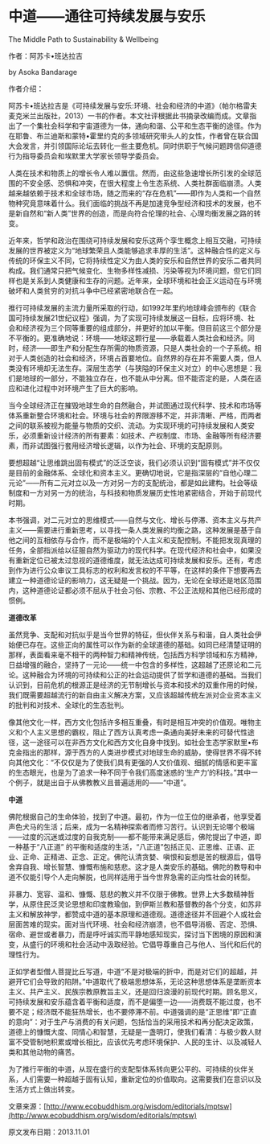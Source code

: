 # 中道——通往可持续发展与安乐

The Middle Path to Sustainability & Wellbeing

作者：阿苏卡•班达拉吉

by Asoka Bandarage

作者介绍：

阿苏卡•班达拉吉是《可持续发展与安乐:环境、社会和经济的中道》（帕尔格雷夫麦克米兰出版社，2013）一书的作者。本文社评根据此书摘录改编而成。文章指出了一个集社会科学和宇宙道德为一体，通向和谐、公平和生态平衡的途径。作为在耶鲁、布兰迪斯和蒙特•霍里约克的多领域研究带头人的女性，作者曾在联合国大会发言，并引领国际论坛去转化一些主要危机。同时供职于气候问题跨信仰道德行为指导委员会和埃默里大学家长领导学委员会。

人类在技术和物质上的增长令人难以置信。然而，由这些急速增长所引发的全球范围的不安全感、恐惧和冲突，在很大程度上令生态系统、人类社群面临崩溃。人类越来越依赖于技术和全球市场，随之而来的“存在危机”——即作为人类和一个自然物种究竟意味着什么。我们面临的挑战不再是加速竞争型经济和技术的发展，也不是新自然和“新人类”世界的创造，而是向符合伦理的社会、心理均衡发展之路的转变。

近年来，哲学和政治在围绕可持续发展和安乐这两个孪生概念上相互交融，可持续发展的世界被定义为“地球繁荣且人类能够追求丰厚的生活”。这种融合性的定义与传统的环保主义不同，它将持续性定义为由人类的安乐和自然世界的安乐二者共同构成。我们通常只把气候变化、生物多样性减损、污染等视为环境问题，但它们同样也是关系到人类健康和生存的问题。近年来，全球环境和社会正义运动在与环境破坏和人类贫穷的对抗斗争中已经紧密地联合在一起。

推行可持续发展的主流力量所采取的行动，如1992年里约地球峰会颁布的《联合国可持续发展21世纪议程》强调，为了实现可持续发展这一目标，应将环境、社会和经济视为三个同等重要的组成部分，并更好的加以平衡。但目前这三个部分是不平衡的。更准确地说：环境——地球这颗行星——承载着人类社会和经济。同时，经济——即生产和分配生存所需的物质资源，只是人类社会的一个子系统。相对于人类创造的社会和经济，环境占首要地位。自然界的存在并不需要人类，但人类没有环境却无法生存。深层生态学（与狭隘的环保主义对立）的中心思想是：我们是地球的一部分，不能独立存在，也不能从中分离。但不能否定的是，人类在适应和进化过程中对环境产生了巨大的影响。

当今全球经济正在摧毁地球生命的自然融合，并试图通过现代科学、技术和市场等体系重新整合环境和社会。环境与社会的界限游移不定，并非清晰、严格，而两者之间的联系被视为能量与物质的交织、流动。为实现环境的可持续发展和人类安乐，必须重新设计经济的所有要素：如技术、产权制度、市场、金融等所有经济要素，而非试图强行套用经济增长逻辑，以作为社会、环境的支配原则。

要想超越“让思维跳出固有模式”的泛泛空谈，我们必须认识到“固有模式”并不仅仅是目前的金融体系、全球化和资本主义。更确切地说，它是指深层的“自他心理二元论”——所有二元对立以及一方对另一方的支配统治，都是如此建构。社会等级制度和一方对另一方的统治，与科技和物质发展历史性地紧密结合，开始于前现代时期。

本书强调，对二元对立的思维模式——自然与文化、增长与停滞、资本主义与共产主义——需要进行重新思考，以寻找一条人类发展的均衡之路，这种发展是基于自他之间的互相依存与合作，而不是极端的个人主义和支配控制。不能把发现真理的任务，全部指派给以征服自然为驱动力的现代科学。在现代经济和社会中，如果没有重新定位已被太过忽视的道德维度，就无法达成可持续发展和安乐。还有，考虑到作为进行公众审议工具标志的权利和发言权的不平等，在这样的条件下想要再去建立一种道德论证的影响力，这无疑是一个挑战。因为，无论在全球还是地区范围内，这种道德论证都必须不屈从于社会习俗、宗教、不公正法规和其他已经形成的惯例。

**道德改革**

虽然竞争、支配和对抗似乎是当今世界的特征，但伙伴关系与和谐，自人类社会伊始便已存在。这些正向的属性可以作为新的全球道德的基础。如同已经清楚证明的那样，表面看来毫不相干的两种智力和精神传统，包括西方科学领域和东方精神，日益增强的融合，坚持了一元论——统一中包含的多样性，这超越了还原论和二元论。这种融合为环境的可持续和公正的社会运动提供了哲学和道德的基础。当我们认识到，目前危机的根源正是经济的无节制增长与资本和技术的双重作用的时候，我们既需要超越流行的新自由主义解决方案，又应该超越传统左派对企业资本主义的批判和对技术、全球化的生态批判。

像其他文化一样，西方文化包括许多相互重叠，有时是相互冲突的价值观。唯物主义和个人主义思想的霸权，阻止了西方认真考虑一条通向美好未来的可替代性途径，这一途径可以在非西方文化和西方文化自身中找到。如社会生态学家默里•布克金指出的那样，源于西方的人类进步模式对地球生命的威胁，使得世界不得不转向其他文化：“不仅仅是为了使我们具有更强的人文价值观、细腻的情感和更丰富的生态眼光，也是为了追求一种不同于令我们高度迷惑的‘生产力’的科技。”其中一个例子，就是出自于从佛教教义且普遍适用的——“中道”。

**中道**

佛陀根据自己的生命体验，找到了中道。最初，作为一位王位的继承者，他享受着声色犬马的生活；后来，成为一名精神探索者而修习苦行。认识到无论哪个极端——过度的沉迷或过度的自我克制——都不能带来满足感后，佛陀提出了中道，即一种基于“八正道” 的平衡和适度的生活，“八正道”包括正见、正思维、正语、正业、正命、正精进、正念、正定。佛陀认清贪婪、嗔恨和妄想是苦的根源后，倡导舍弃自我、增长智慧、慷慨布施和慈悲。这才是人类安乐的基础。佛陀的教导和中道不仅能引导个人走向解脱，也同样适用于当今世界急需的正向性社会的转型。

非暴力、宽容、温和、慷慨、慈悲的教义并不仅限于佛教。世界上大多数精神哲学，从原住民泛灵论思想和印度教瑜伽，到伊斯兰教和基督教的各个分支，如苏非主义和解放神学，都赞成中道的基本原理和道德观。道德途径并不回避个人或社会层面苦难的现实。面对当代环境、社会和经济崩溃，也不倡导消极、否定、恐惧、宿命、避世或者暴力，而是呼吁诚实而平静地感知现实，探讨当下困境的原因和演变，从盛行的环境和社会活动中汲取经验。它倡导尊重自己与他人、当代和后代的理性行为。

正如学者型僧人菩提比丘写道，中道“不是对极端的折中，而是对它们的超越，并避开它们会导致的陷阱。”中道取代了极端思想体系，无论这种思想体系是垄断资本主义、共产主义、民族宗教原教旨主义，还是回归浪漫的前现代时期。顾名思义，可持续发展和安乐蕴含着平衡和适度，而不是偏堕一边——消费既不能过度，也不要不足；经济既不能狂热增长，也不要停滞不前。中道强调的是“正思维”即“正直的意向”：对于生产与消费的有关问题，包括恰当的采用技术和再分配决定政策，道德上的慷慨大度、同情心和智慧，无疑是一盏明灯，使我们看清：与极少数人财富不受管制地积累或增长相比，应该优先考虑环境保护、人民的生计、以及减轻人类和其他动物的痛苦。

为了推行平衡的中道，从现在盛行的支配型体系转向更公平的、可持续的伙伴关系，人们需要一种超越于固有认知，重新定位的价值取向。这需要我们在意识以及生活方式上做出转变。

文章来源：[http://www.ecobuddhism.org/wisdom/editorials/mptsw](http://www.ecobuddhism.org/wisdom/editorials/mptsw)

原文发布日期：2013.11.01

